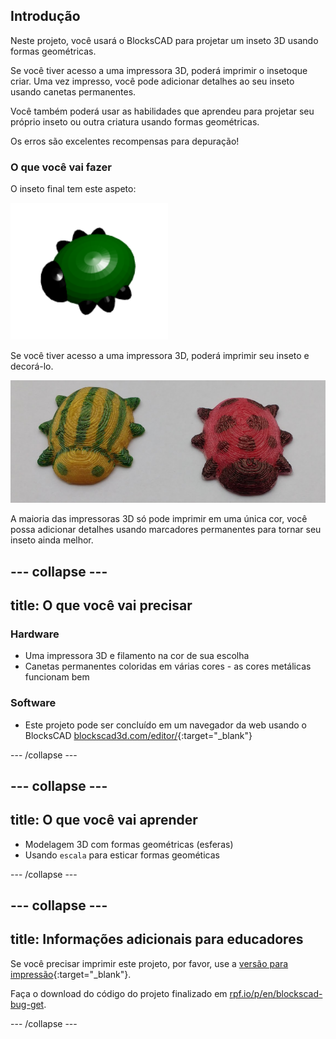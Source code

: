 ## Introdução

Neste projeto, você usará o BlocksCAD para projetar um inseto 3D usando formas geométricas.

Se você tiver acesso a uma impressora 3D, poderá imprimir o insetoque criar. Uma vez impresso, você pode adicionar detalhes ao seu inseto usando canetas permanentes.

Você também poderá usar as habilidades que aprendeu para projetar seu próprio inseto ou outra criatura usando formas geométricas.

Os erros são excelentes recompensas para depuração!

### O que você vai fazer

O inseto final tem este aspeto:

![screenshot](images/bug-complete.png)

Se você tiver acesso a uma impressora 3D, poderá imprimir seu inseto e decorá-lo.

![Projeto concluído](images/bug-showcase.png)

A maioria das impressoras 3D só pode imprimir em uma única cor, você possa adicionar detalhes usando marcadores permanentes para tornar seu inseto ainda melhor.

--- collapse ---
---
title: O que você vai precisar
---

### Hardware

+ Uma impressora 3D e filamento na cor de sua escolha
+ Canetas permanentes coloridas em várias cores - as cores metálicas funcionam bem

### Software

+ Este projeto pode ser concluído em um navegador da web usando o BlocksCAD [blockscad3d.com/editor/](https://www.blockscad3d.com/editor){:target="_blank"}

--- /collapse ---

--- collapse ---
---
title: O que você vai aprender
---

+ Modelagem 3D com formas geométricas (esferas)
+ Usando `escala` para esticar formas geométicas

--- /collapse ---

--- collapse ---
---
title: Informações adicionais para educadores
---

Se você precisar imprimir este projeto, por favor, use a [versão para impressão](https://projects.raspberrypi.org/en/projects/blockscad-bug/print){:target="_blank"}.

Faça o download do código do projeto finalizado em [rpf.io/p/en/blockscad-bug-get](http://rpf.io/p/en/blockscad-bug-get).

--- /collapse ---

